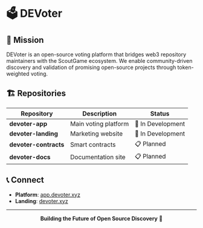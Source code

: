 # 🗳️ DEVoter
## 🎯 Mission

DEVoter is an open-source voting platform that bridges web3 repository maintainers with the ScoutGame ecosystem. We enable community-driven discovery and validation of promising open-source projects through token-weighted voting.

## 🏗️ Repositories

| Repository | Description | Status |
|------------|-------------|---------|
| **devoter-app** | Main voting platform | 🚧 In Development |
| **devoter-landing** | Marketing website | 🚧 In Development |
| **devoter-contracts** | Smart contracts | 📋 Planned |
| **devoter-docs** | Documentation site | 📋 Planned |


## 📞 Connect

- **Platform**: [app.devoter.xyz](https://app.devoter.xyz)
- **Landing**: [devoter.xyz](https://devoter.xyz)

---

<div align="center">

**Building the Future of Open Source Discovery** 🚀

</div>
